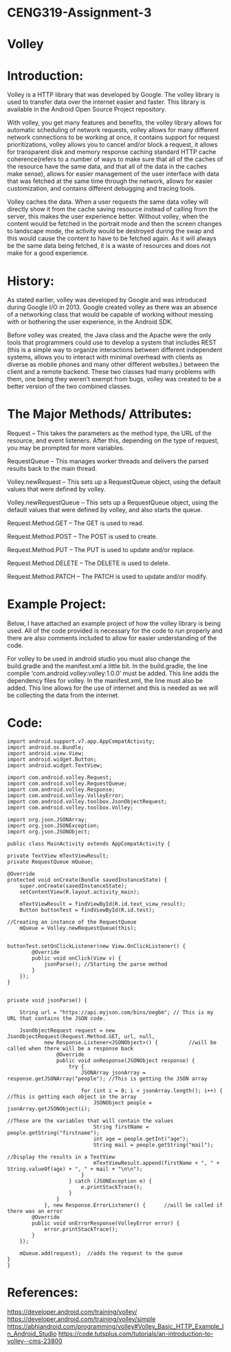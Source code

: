 # CENG319-Assignment-3

# Volley
# Introduction:
Volley is a HTTP library that was developed by Google. The volley library is used to transfer data over the internet easier and faster. This library is available in the Android Open Source Project repository. 

With volley, you get many features and benefits, the volley library allows for automatic scheduling of network requests, volley allows for many different network connections to be working at once, it contains support for request prioritizations, volley allows you to cancel and/or block a request, it allows for transparent disk and memory response caching standard HTTP cache coherence(refers to a number of ways to make sure that all of the caches of the resource have the same data, and that all of the data in the caches make sense), allows for easier management of the user interface with data that was fetched at the same time through the network, allows for easier customization, and contains different debugging and tracing tools.

Volley caches the data. When a user requests the same data volley will directly show it from the cache saving resource instead of calling from the server, this makes the user experience better. Without volley, when the content would be fetched in the portrait mode and then the screen changes to landscape mode, the activity would be destroyed during the swap and this would cause the content to have to be fetched again. As it will always be the same data being fetched, it is a waste of resources and does not make for a good experience.

# History:
As stated earlier, volley was developed by Google and was introduced during Google I/O in 2013.  Google created volley as there was an absence of a networking class that would be capable of working without messing with or bothering the user experience, in the Android SDK. 

Before volley was created, the Java class and the Apache were the only tools that programmers could use to develop a system that includes REST (this is a simple way to organize interactions between different independent systems, allows you to interact with minimal overhead with clients as diverse as mobile phones and many other different websites.) between the client and a remote backend. These two classes had many problems with them, one being they weren’t exempt from bugs, volley was created to be a better version of the two combined classes.

# The Major Methods/ Attributes:
Request – This takes the parameters as the method type, the URL of the resource, and event listeners. After this, depending on the type of request, you may be prompted for more variables.

RequestQueue – This manages worker threads and delivers the parsed results back to the main thread.

Volley.newRequest – This sets up a RequestQueue object, using the default values that were defined by volley.

Volley.newRequestQueue – This sets up a RequestQueue object, using the default values that were defined by volley, and also starts the queue.

Request.Method.GET – The GET is used to read.

Request.Method.POST – The POST is used to create.

Request.Method.PUT – The PUT is used to update and/or replace.

Request.Method.DELETE – The DELETE is used to delete.

Request.Method.PATCH – The PATCH is used to update and/or modify.

# Example Project:
Below, I have attached an example project of how the volley library is being used. All of the code provided is necessary for the code to run properly and there are also comments included to allow for easier understanding of the code.

For volley to be used in android studio you must also change the build.gradle and the manifest.xml a little bit. In the build.gradle, the line compile ‘com.android.volley:volley:1.0.0’ must be added. This line adds the dependency files for volley. In the manifest.xml, the line <uses-permission android:name=”android.permission.INTERNET” /> must also be added. This line allows for the use of internet and this is needed as we will be collecting the data from the internet.

# Code:
    import android.support.v7.app.AppCompatActivity;
    import android.os.Bundle;
    import android.view.View;
    import android.widget.Button;
    import android.widget.TextView;
 
    import com.android.volley.Request;
    import com.android.volley.RequestQueue;
    import com.android.volley.Response;
    import com.android.volley.VolleyError;
    import com.android.volley.toolbox.JsonObjectRequest;
    import com.android.volley.toolbox.Volley;
 
    import org.json.JSONArray;
    import org.json.JSONException;
    import org.json.JSONObject;
 
    public class MainActivity extends AppCompatActivity {
   
    private TextView mTextViewResult;
    private RequestQueue mQueue;
 
    @Override
    protected void onCreate(Bundle savedInstanceState) {
        super.onCreate(savedInstanceState);
        setContentView(R.layout.activity_main);
 
        mTextViewResult = findViewById(R.id.text_view_result);
        Button buttonTest = findViewById(R.id.test);
 
    //Creating an instance of the RequestQueue
        mQueue = Volley.newRequestQueue(this);

        
    buttonTest.setOnClickListener(new View.OnClickListener() {
            @Override
            public void onClick(View v) {
                jsonParse(); //Starting the parse method
            }
        });
    }
 
    
    private void jsonParse() {
 
        String url = "https://api.myjson.com/bins/oeg6m"; // This is my URL that contains the JSON code.
 
        JsonObjectRequest request = new JsonObjectRequest(Request.Method.GET, url, null,
                new Response.Listener<JSONObject>() {          //will be called when there will be a response back
                    @Override
                    public void onResponse(JSONObject response) {
                        try {
                            JSONArray jsonArray = response.getJSONArray("people"); //This is getting the JSON array
 
                            for (int i = 0; i < jsonArray.length(); i++) {    //This is getting each object in the array
                                JSONObject people = jsonArray.getJSONObject(i);
 
    //These are the variables that will contain the values
                                String firstName = people.getString("firstname");
                                int age = people.getInt("age");
                                String mail = people.getString("mail");
 
    //Display the results in a TextView
                                mTextViewResult.append(firstName + ", " + String.valueOf(age) + ", " + mail + "\n\n"); 
                            }
                        } catch (JSONException e) {
                            e.printStackTrace();
                        }
                    }
                }, new Response.ErrorListener() {      //will be called if there was an error
            @Override
            public void onErrorResponse(VolleyError error) {
                error.printStackTrace();
            }
        });
 
        mQueue.add(request);  //adds the request to the queue
    }
    }

# References:
https://developer.android.com/training/volley/ 
https://developer.android.com/training/volley/simple 
https://abhiandroid.com/programming/volley#Volley_Basic_HTTP_Example_In_Android_Studio 
https://code.tutsplus.com/tutorials/an-introduction-to-volley--cms-23800 

